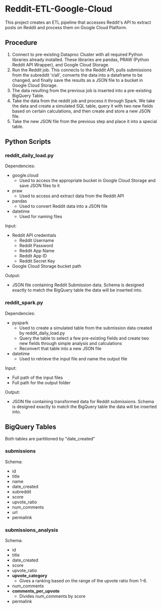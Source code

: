 # Reddit-ETL-Google-Cloud
This project creates an ETL pipeline that accesses Reddit's API to extract posts on Reddit and process them on Google Cloud Platform.


## Procedure
  1. Connect to pre-existing Dataproc Cluster with all required Python libraries already installed. These libraries are pandas, PRAW (Python Reddit API Wrapper), and Google Cloud Storage.
  2. Run the Reddit job. This connects to the Reddit API, pulls submissions from the subreddit 'r/all', converts the data into a dataframe to be changed, and finally save the results as a JSON file to a bucket in Google Cloud Storage.
  3. The data resulting from the previous job is inserted into a pre-existing BigQuery Table. 
  4. Take the data from the reddit job and process it through Spark. We take the data and create a simulated SQL table, query it with two new fields based on certain calculations, and then create and store a new JSON file. 
  5. Take the new JSON file from the previous step and place it into a special table.
  
  
## Python Scripts
  
### reddit_daily_load.py
Dependencies:
- google.cloud
  - Used to access the appropriate bucket in Google Cloud Storage and save JSON files to it
- praw
  - Used to access and extract data from the Reddit API
- pandas
  - Used to convert Reddit data into a JSON file
- datetime
  - Used for naming files 
  
Input:
- Reddit API credentials
  - Reddit Username
  - Reddit Password
  - Reddit App Name
  - Reddit App ID
  - Reddit Secret Key
- Google Cloud Storage bucket path
  
Output:
- JSON file containing Reddit Submission data. Schema is designed exactly to match the BigQuery table the data will be inserted into.
  
  
### reddit_spark.py
Dependencies:
- pyspark
  - Used to create a simulated table from the submission data created by reddit_daily_load.py
  - Query the table to select a few pre-existing fields and create two new fields through simple analysis and calculations
  - Reconvert that table into a new JSON file
- datetime
  - Used to retrieve the input file and name the output file
  
Input:
- Full path of the input files
- Full path for the output folder
  
Output:
- JSON file containing transformed data for Reddit submissions. Schema is designed exactly to match the BigQuery table the data will be inserted into.
  
## BigQuery Tables
  Both tables are partitioned by "date_created"
### submissions
Schema:
  - id
  - title
  - name
  - date_created
  - subreddit
  - score
  - upvote_ratio
  - num_comments
  - url
  - permalink
    
### submissions_analysis
Schema:
  - id
  - title
  - date_created
  - score
  - upvote_ratio
  - **upvote_category**
    - Gives a ranking based on the range of the upvote ratio from 1-6. 
  - num_comments
  - **comments_per_upvote**
    - Divides num_comments by score
  - permalink
